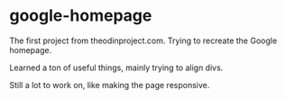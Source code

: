 # google-homepage
The first project from theodinproject.com. Trying to recreate the Google homepage.

Learned a ton of useful things, mainly trying to align divs. 

Still a lot to work on, like making the page responsive.
